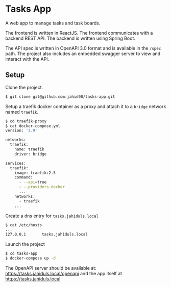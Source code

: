 # Tasks App

A web app to manage tasks and task boards.

The frontend is written in ReactJS. The frontend communicates with a backend REST API. The backend is written using Spring Boot.

The API spec is written in OpenAPI 3.0 format and is available in the `/spec` path. The project also includes an embedded swagger server to view and interact with the API.

## Setup

Clone the project.

```sh
$ git clone git@github.com:jahid90/tasks-app.git
```

Setup a traefik docker container as a proxy and attach it to a `bridge` network named `traefik`.

```sh
$ cd traefik-proxy
$ cat docker-compose.yml
version: '3.9'

networks:
  traefik:
    name: traefik
    driver: bridge

services:
  traefik:
    image: traefik:2.5
    command:
      - --api=true
      - --providers.docker
      ...
    networks:
      - traefik
    ...
```

Create a dns entry for `tasks.jahiduls.local`

```sh
$ cat /etc/hosts
...
127.0.0.1       tasks.jahiduls.local
```

Launch the project

```sh
$ cd tasks-app
$ docker-compose up -d
```

The OpenAPI server should be available at: https://tasks.jahiduls.local/openapi and the app itself at https://tasks.jahiduls.local

